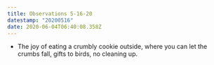 ```yaml
---
title: Observations 5-16-20
datestamp: "20200516"
date: 2020-06-04T06:40:08.358Z
---
```

- The joy of eating a crumbly cookie outside, where you can let the crumbs fall, gifts to birds, no cleaning up.